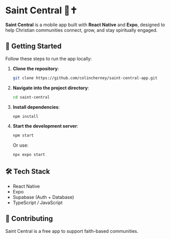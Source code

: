# Saint Central 📱✝️

**Saint Central** is a mobile app built with **React Native** and **Expo**, designed to help Christian communities connect, grow, and stay spiritually engaged.

## 🚀 Getting Started

Follow these steps to run the app locally:

1. **Clone the repository**:

   ```bash
   git clone https://github.com/colincherney/saint-central-app.git
   ```

2. **Navigate into the project directory**:

   ```bash
   cd saint-central
   ```

3. **Install dependencies**:

   ```bash
   npm install
   ```

4. **Start the development server**:
   ```bash
   npm start
   ```
   Or use:
   ```bash
   npx expo start
   ```

## 🛠 Tech Stack

- React Native
- Expo
- Supabase (Auth + Database)
- TypeScript / JavaScript

## 🙏 Contributing

Saint Central is a free app to support faith-based communities.
